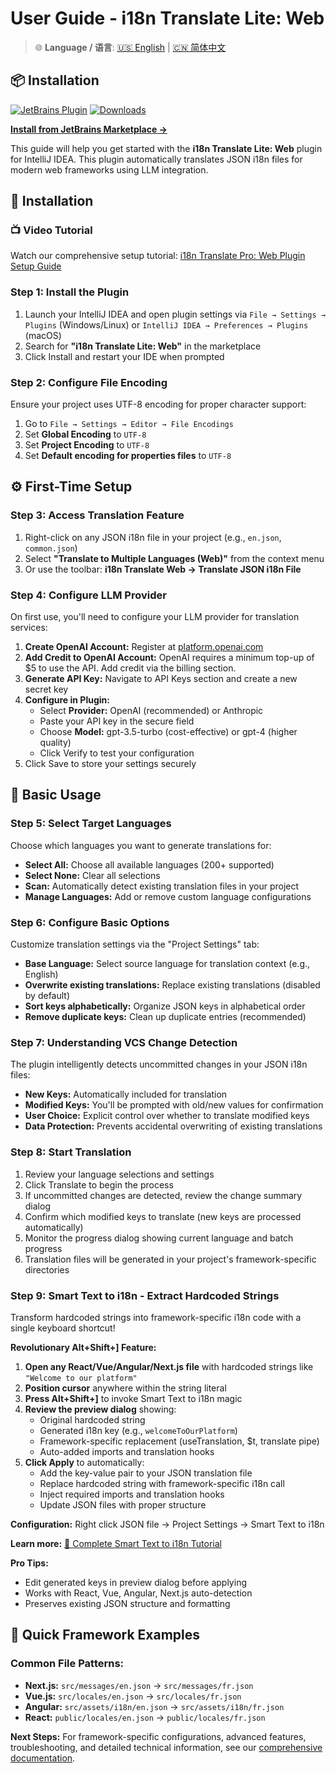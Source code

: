 # User Guide - i18n Translate Lite: Web

> 🌐 **Language / 语言**: [🇺🇸 English](user-guide.md) | [🇨🇳 简体中文](user-guide.zh.md)

## 📦 Installation

[![JetBrains Plugin](https://img.shields.io/jetbrains/plugin/v/28325-i18n-translate-lite-web.svg)](https://plugins.jetbrains.com/plugin/28325-i18n-translate-lite-web)
[![Downloads](https://img.shields.io/jetbrains/plugin/d/28325-i18n-translate-lite-web.svg)](https://plugins.jetbrains.com/plugin/28325-i18n-translate-lite-web)

**[Install from JetBrains Marketplace →](https://plugins.jetbrains.com/plugin/28325-i18n-translate-lite-web)**

This guide will help you get started with the **i18n Translate Lite: Web** plugin for IntelliJ IDEA. This plugin automatically translates JSON i18n files for modern web frameworks using LLM integration.

## 🚀 Installation

### 📺 Video Tutorial
Watch our comprehensive setup tutorial: [i18n Translate Pro: Web Plugin Setup Guide](https://www.youtube.com/watch?v=Uj9GH283Wdw)

### Step 1: Install the Plugin
1. Launch your IntelliJ IDEA and open plugin settings via `File → Settings → Plugins` (Windows/Linux) or `IntelliJ IDEA → Preferences → Plugins` (macOS)
2. Search for **"i18n Translate Lite: Web"** in the marketplace
3. Click Install and restart your IDE when prompted

### Step 2: Configure File Encoding
Ensure your project uses UTF-8 encoding for proper character support:
1. Go to `File → Settings → Editor → File Encodings`
2. Set **Global Encoding** to `UTF-8`
3. Set **Project Encoding** to `UTF-8`
4. Set **Default encoding for properties files** to `UTF-8`

## ⚙️ First-Time Setup

### Step 3: Access Translation Feature
1. Right-click on any JSON i18n file in your project (e.g., `en.json`, `common.json`)
2. Select **"Translate to Multiple Languages (Web)"** from the context menu
3. Or use the toolbar: **i18n Translate Web → Translate JSON i18n File**

### Step 4: Configure LLM Provider
On first use, you'll need to configure your LLM provider for translation services:

1. **Create OpenAI Account:** Register at [platform.openai.com](https://platform.openai.com/)
2. **Add Credit to OpenAI Account:** OpenAI requires a minimum top-up of $5 to use the API. Add credit via the billing section.
3. **Generate API Key:** Navigate to API Keys section and create a new secret key
4. **Configure in Plugin:**
   - Select **Provider:** OpenAI (recommended) or Anthropic
   - Paste your API key in the secure field
   - Choose **Model:** gpt-3.5-turbo (cost-effective) or gpt-4 (higher quality)
   - Click Verify to test your configuration
5. Click Save to store your settings securely

## 🎯 Basic Usage

### Step 5: Select Target Languages
Choose which languages you want to generate translations for:
- **Select All:** Choose all available languages (200+ supported)
- **Select None:** Clear all selections
- **Scan:** Automatically detect existing translation files in your project
- **Manage Languages:** Add or remove custom language configurations

### Step 6: Configure Basic Options
Customize translation settings via the "Project Settings" tab:
- **Base Language:** Select source language for translation context (e.g., English)
- **Overwrite existing translations:** Replace existing translations (disabled by default)
- **Sort keys alphabetically:** Organize JSON keys in alphabetical order
- **Remove duplicate keys:** Clean up duplicate entries (recommended)

### Step 7: Understanding VCS Change Detection
The plugin intelligently detects uncommitted changes in your JSON i18n files:
- **New Keys:** Automatically included for translation
- **Modified Keys:** You'll be prompted with old/new values for confirmation
- **User Choice:** Explicit control over whether to translate modified keys
- **Data Protection:** Prevents accidental overwriting of existing translations

### Step 8: Start Translation
1. Review your language selections and settings
2. Click Translate to begin the process
3. If uncommitted changes are detected, review the change summary dialog
4. Confirm which modified keys to translate (new keys are processed automatically)
5. Monitor the progress dialog showing current language and batch progress
6. Translation files will be generated in your project's framework-specific directories

### Step 9: Smart Text to i18n - Extract Hardcoded Strings

Transform hardcoded strings into framework-specific i18n code with a single keyboard shortcut!

**Revolutionary Alt+Shift+] Feature:**
1. **Open any React/Vue/Angular/Next.js file** with hardcoded strings like `"Welcome to our platform"`
2. **Position cursor** anywhere within the string literal
3. **Press Alt+Shift+]** to invoke Smart Text to i18n magic
4. **Review the preview dialog** showing:
   - Original hardcoded string
   - Generated i18n key (e.g., `welcomeToOurPlatform`)
   - Framework-specific replacement (useTranslation, $t, translate pipe)
   - Auto-added imports and translation hooks
5. **Click Apply** to automatically:
   - Add the key-value pair to your JSON translation file
   - Replace hardcoded string with framework-specific i18n call
   - Inject required imports and translation hooks
   - Update JSON files with proper structure

**Configuration:** Right click JSON file → Project Settings → Smart Text to i18n

**Learn more:** [📖 Complete Smart Text to i18n Tutorial](smart-text-to-i18n-tutorial.md)

**Pro Tips:**
- Edit generated keys in preview dialog before applying
- Works with React, Vue, Angular, Next.js auto-detection
- Preserves existing JSON structure and formatting

## 📁 Quick Framework Examples

### Common File Patterns:
- **Next.js:** `src/messages/en.json` → `src/messages/fr.json`
- **Vue.js:** `src/locales/en.json` → `src/locales/fr.json`
- **Angular:** `src/assets/i18n/en.json` → `src/assets/i18n/fr.json`
- **React:** `public/locales/en.json` → `public/locales/fr.json`

**Next Steps:** For framework-specific configurations, advanced features, troubleshooting, and detailed technical information, see our [comprehensive documentation](additional-information.md).
